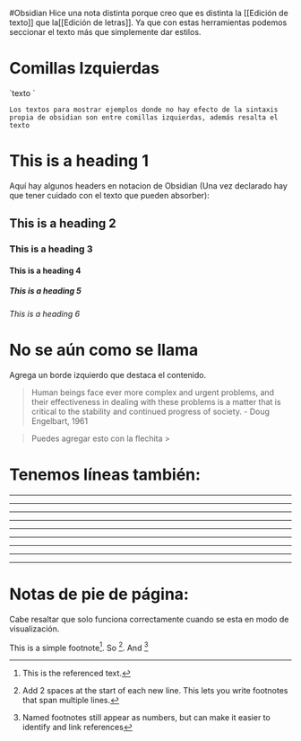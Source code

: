 #Obsidian 
Hice una nota distinta porque creo que es distinta la [[Edición de texto]] que la[[Edición de letras]]. Ya que con estas herramientas podemos seccionar el texto más que simplemente dar estilos.

# Comillas Izquierdas
<p>`texto `</p>

`Los textos para mostrar ejemplos donde no hay efecto de la sintaxis propia de obsidian son entre comillas izquierdas, además resalta el texto`

# This is a heading 1

Aquí hay algunos headers en notacion de Obsidian (Una vez declarado hay que tener cuidado con el texto que pueden absorber):

## This is a heading 2
### This is a heading 3
#### This is a heading 4
##### This is a heading 5
###### This is a heading 6


# No se aún como se llama

Agrega un borde izquierdo que destaca el contenido.

> Human beings face ever more complex and urgent problems, and their effectiveness in dealing with these problems is a matter that is critical to the stability and continued progress of society. \- Doug Engelbart, 1961

> Puedes agregar esto con la flechita >


# Tenemos líneas también:

***
****
* * *
---
----
- - -
___
____
_ _ _


# Notas de pie de página:

Cabe resaltar que solo funciona correctamente cuando se esta en modo de visualización.

This is a simple footnote[^1].
So [^2].
And [^note]



[^1]: This is the referenced text.
[^2]: Add 2 spaces at the start of each new line.
  This lets you write footnotes that span multiple lines.
[^note]: Named footnotes still appear as numbers, but can make it easier to identify and link references
